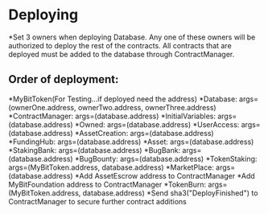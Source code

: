 # Deploying 
*Set 3 owners when deploying Database. Any one of these owners will be authorized to deploy the rest of the contracts. All contracts that are deployed must be added to the database through ContractManager.
## Order of deployment:
*MyBitToken(For Testing...if deployed need the address)
*Database: args=(ownerOne.address, ownerTwo.address, ownerThree.address)
*ContractManager: args=(database.address)
*InitialVariables: args=(database.address)
*Owned: args=(database.address)
*UserAccess: args=(database.address)
*AssetCreation: args=(database.address)
*FundingHub: args=(database.address)
*Asset: args=(database.address)
*StakingBank: args=(database.address)
*BugBank: args=(database.address)
*BugBounty: args=(database.address)
*TokenStaking: args=(MyBitToken.address, database.address)
*MarketPlace: args=(database.address)
*Add AssetEscrow address to ContractManager
*Add MyBitFoundation address to ContractManager 
*TokenBurn: args=(MyBitToken.address, database.address)
*Send sha3("DeployFinished") to ContractManager to secure further contract additions






